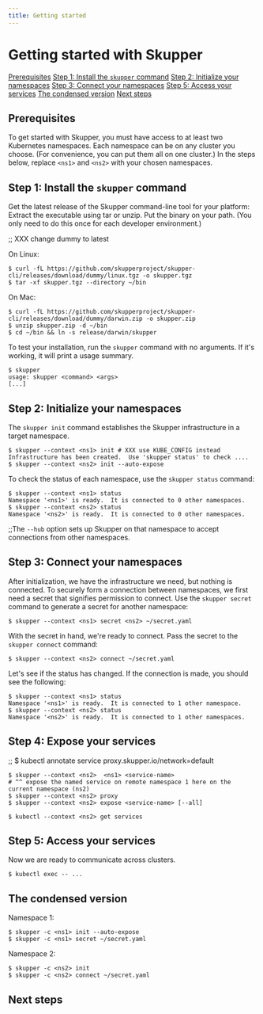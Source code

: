```yaml
---
title: Getting started
---
```


# Getting started with Skupper

<nav class="toc">
  <a href="#prerequisites">Prerequisites</a>
  <a href="#step-1-install-the-skupper-command">Step 1: Install the <code>skupper</code> command</a>
  <a href="#step-2-initialize-your-namespaces">Step 2: Initialize your namespaces</a>
  <a href="#step-3-connect-your-namespaces">Step 3: Connect your namespaces</a>
  <a href="#step-5-access-your-services">Step 5: Access your services</a>
  <a href="#the-condensed-version">The condensed version</a>
  <a href="#next-steps">Next steps</a>
</nav>

## Prerequisites

To get started with Skupper, you must have access to at least two
Kubernetes namespaces.  Each namespace can be on any cluster you
choose.  (For convenience, you can put them all on one cluster.)  In
the steps below, replace `<ns1>` and `<ns2>` with your chosen
namespaces.

## Step 1: Install the `skupper` command

Get the latest release of the Skupper command-line tool for your platform:
Extract the executable using tar or unzip.
Put the binary on your path.
(You only need to do this once for each developer environment.)

;; XXX change dummy to latest

On Linux:

    $ curl -fL https://github.com/skupperproject/skupper-cli/releases/download/dummy/linux.tgz -o skupper.tgz
    $ tar -xf skupper.tgz --directory ~/bin

On Mac:

    $ curl -fL https://github.com/skupperproject/skupper-cli/releases/download/dummy/darwin.zip -o skupper.zip
    $ unzip skupper.zip -d ~/bin
    $ cd ~/bin && ln -s release/darwin/skupper

To test your installation, run the `skupper` command with no
arguments.  If it's working, it will print a usage summary.

    $ skupper
    usage: skupper <command> <args>
    [...]

## Step 2: Initialize your namespaces

The `skupper init` command establishes the Skupper infrastructure in a
target namespace.

    $ skupper --context <ns1> init # XXX use KUBE_CONFIG instead
    Infrastructure has been created.  Use 'skupper status' to check ....
    $ skupper --context <ns2> init --auto-expose

To check the status of each namespace, use the `skupper status`
command:

    $ skupper --context <ns1> status
    Namespace '<ns1>' is ready.  It is connected to 0 other namespaces.
    $ skupper --context <ns2> status
    Namespace '<ns2>' is ready.  It is connected to 0 other namespaces.

;;The `--hub` option sets up Skupper on that namespace to accept connections from other namespaces.

## Step 3: Connect your namespaces

After initialization, we have the infrastructure we need, but nothing
is connected.  To securely form a connection between namespaces, we
first need a secret that signifies permission to connect.  Use the
`skupper secret` command to generate a secret for another namespace:

    $ skupper --context <ns1> secret <ns2> ~/secret.yaml

With the secret in hand, we're ready to connect.  Pass the secret to
the `skupper connect` command:

    $ skupper --context <ns2> connect ~/secret.yaml

Let's see if the status has changed.  If the connection is made, you
should see the following:

    $ skupper --context <ns1> status
    Namespace '<ns1>' is ready.  It is connected to 1 other namespace.
    $ skupper --context <ns2> status
    Namespace '<ns2>' is ready.  It is connected to 1 other namespaces.

## Step 4: Expose your services

;;    $ kubectl annotate service <service-name> proxy.skupper.io/network=default


    $ skupper --context <ns2>  <ns1> <service-name>
    # ^^ expose the named service on remote namespace 1 here on the current namespace (ns2)
    $ skupper --context <ns2> proxy
    $ skupper --context <ns2> expose <service-name> [--all]

    $ kubectl --context <ns2> get services

## Step 5: Access your services

Now we are ready to communicate across clusters.

    $ kubectl exec -- ...

## The condensed version

Namespace 1:

    $ skupper -c <ns1> init --auto-expose
    $ skupper -c <ns1> secret ~/secret.yaml

Namespace 2:

    $ skupper -c <ns2> init
    $ skupper -c <ns2> connect ~/secret.yaml

## Next steps
